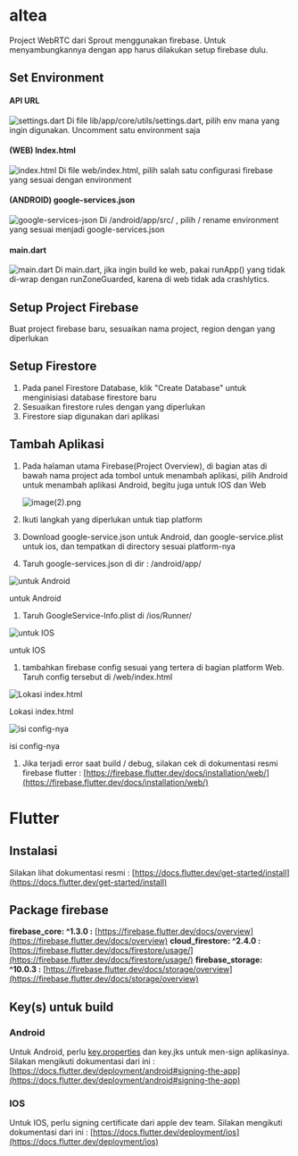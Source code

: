 # altea

Project WebRTC dari Sprout menggunakan firebase. Untuk menyambungkannya dengan app harus dilakukan setup firebase dulu. 

## Set Environment

#### API URL

![settings.dart](res/ss_settings.png?raw=true "settings.dart")
Di file lib/app/core/utils/settings.dart, pilih env mana yang ingin digunakan. Uncomment satu environment saja

#### (WEB) Index.html
![index.html](res/ss_index.png?raw=true "index.html")
Di file web/index.html, pilih salah satu configurasi firebase yang sesuai dengan environment

#### (ANDROID) google-services.json 
![google-services-json](res/ss_googleservices.png?raw=true "google-services-json")
Di /android/app/src/ , pilih / rename environment yang sesuai menjadi google-services.json

#### main.dart
![main.dart](res/ss_main.png?raw=true "main.dart")
Di main.dart, jika ingin build ke web, pakai runApp() yang tidak di-wrap dengan runZoneGuarded, karena di
web tidak ada crashlytics. 




## Setup Project Firebase

Buat project firebase baru, sesuaikan nama project, region dengan yang diperlukan

## Setup Firestore

1. Pada panel Firestore Database, klik "Create Database" untuk menginisiasi database firestore baru
2. Sesuaikan firestore rules dengan yang diperlukan
3. Firestore siap digunakan dari aplikasi

## Tambah Aplikasi

1. Pada halaman utama Firebase(Project Overview), di bagian atas di bawah nama project ada tombol untuk menambah aplikasi, pilih Android untuk menambah aplikasi Android, begitu juga untuk IOS dan Web
    
    ![image(2).png](https://s3-us-west-2.amazonaws.com/secure.notion-static.com/784a4a4f-f4ee-415f-8533-dcbba9e5b360/image(2).png)
    
2. Ikuti langkah yang diperlukan untuk tiap platform
3. Download google-service.json untuk Android, dan google-service.plist untuk ios, dan tempatkan di directory sesuai platform-nya
4. Taruh google-services.json di dir : /android/app/ 

![untuk Android](https://s3-us-west-2.amazonaws.com/secure.notion-static.com/b2eb8023-c0dc-44f0-8e3f-2ecfddcc8406/Screen_Shot_2021-12-03_at_10.04.24.png)

untuk Android

1. Taruh GoogleService-Info.plist di /ios/Runner/ 

![untuk IOS](https://s3-us-west-2.amazonaws.com/secure.notion-static.com/aa4e8af7-0768-4a82-aed1-2c8970991c45/Screen_Shot_2021-12-03_at_10.04.37.png)

untuk IOS

1. tambahkan firebase config sesuai yang tertera di bagian platform Web. Taruh config tersebut di /web/index.html 

![Lokasi index.html ](https://s3-us-west-2.amazonaws.com/secure.notion-static.com/819bfcbc-84e9-49bb-b776-649d05daad94/Screen_Shot_2021-12-03_at_10.17.05.png)

Lokasi index.html 

![isi config-nya](https://s3-us-west-2.amazonaws.com/secure.notion-static.com/8267b42d-d8ed-4d7f-a33f-801197d85cd8/Screen_Shot_2021-12-03_at_10.15.14.png)

isi config-nya

1. Jika terjadi error saat build / debug, silakan cek di dokumentasi resmi firebase flutter : [https://firebase.flutter.dev/docs/installation/web/](https://firebase.flutter.dev/docs/installation/web/)

# Flutter

## Instalasi

Silakan lihat dokumentasi resmi : [https://docs.flutter.dev/get-started/install](https://docs.flutter.dev/get-started/install)

## Package firebase

**firebase_core: ^1.3.0 :** [https://firebase.flutter.dev/docs/overview](https://firebase.flutter.dev/docs/overview)
**cloud_firestore: ^2.4.0  :** [https://firebase.flutter.dev/docs/firestore/usage/](https://firebase.flutter.dev/docs/firestore/usage/)
**firebase_storage: ^10.0.3 :** [https://firebase.flutter.dev/docs/storage/overview](https://firebase.flutter.dev/docs/storage/overview)

## Key(s) untuk build

### Android

Untuk Android, perlu [key.properties](http://key.properties) dan key.jks untuk men-sign aplikasinya. Silakan mengikuti dokumentasi dari ini : 
[https://docs.flutter.dev/deployment/android#signing-the-app](https://docs.flutter.dev/deployment/android#signing-the-app)

### IOS

Untuk IOS, perlu signing certificate dari apple dev team. Silakan mengikuti dokumentasi dari ini : [https://docs.flutter.dev/deployment/ios](https://docs.flutter.dev/deployment/ios)